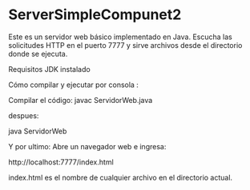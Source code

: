 # ServerSimpleCompunet2

Este es un servidor web básico implementado en Java. Escucha las solicitudes HTTP en el puerto 7777 y sirve archivos desde el directorio donde se ejecuta.

Requisitos
JDK instalado

Cómo compilar y ejecutar por consola :

Compilar el código:
javac ServidorWeb.java

despues:

java ServidorWeb

Y por ultimo:
Abre un navegador web e ingresa:

http://localhost:7777/index.html

index.html es el nombre de cualquier archivo en el directorio actual.
